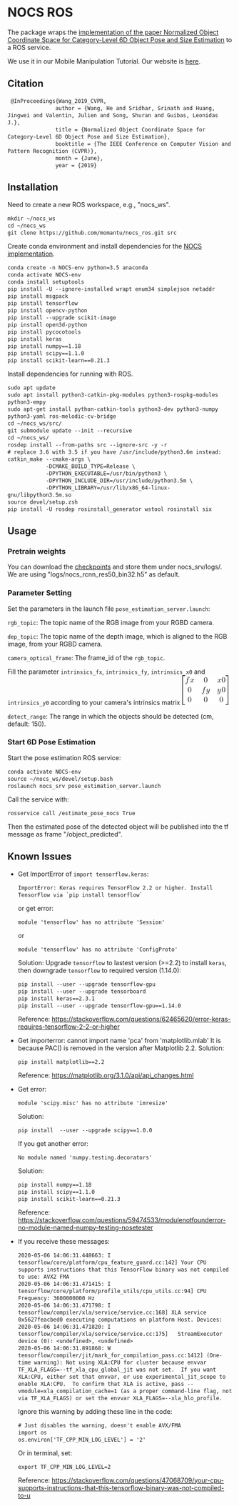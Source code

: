 # NOCS ROS 
The package wraps the [implementation of the paper Normalized Object Coordinate Space for Category-Level 6D Object Pose and Size Estimation](https://github.com/hughw19/NOCS_CVPR2019.git) to a ROS service.


We use it in our Mobile Manipulation Tutorial. Our website is [here](https://github.com/momantu).

## Citation
```
 @InProceedings{Wang_2019_CVPR,
               author = {Wang, He and Sridhar, Srinath and Huang, Jingwei and Valentin, Julien and Song, Shuran and Guibas, Leonidas J.},
               title = {Normalized Object Coordinate Space for Category-Level 6D Object Pose and Size Estimation},
               booktitle = {The IEEE Conference on Computer Vision and Pattern Recognition (CVPR)},
               month = {June},
               year = {2019}
```


## Installation
Need to create a new ROS workspace, e.g., "nocs_ws". 
```
mkdir ~/nocs_ws
cd ~/nocs_ws
git clone https://github.com/momantu/nocs_ros.git src
```


Create conda environment and install dependencies for the [NOCS implementation](https://github.com/hughw19/NOCS_CVPR2019.git). 
```
conda create -n NOCS-env python=3.5 anaconda
conda activate NOCS-env
conda install setuptools
pip install -U --ignore-installed wrapt enum34 simplejson netaddr
pip install msgpack 
pip install tensorflow
pip install opencv-python
pip install --upgrade scikit-image
pip install open3d-python
pip install pycocotools
pip install keras
pip install numpy==1.18
pip install scipy==1.1.0
pip install scikit-learn==0.21.3
```
Install dependencies for running with ROS.
```
sudo apt update
sudo apt install python3-catkin-pkg-modules python3-rospkg-modules python3-empy		
sudo apt-get install python-catkin-tools python3-dev python3-numpy python3-yaml ros-melodic-cv-bridge
cd ~/nocs_ws/src/
git submodule update --init --recursive
cd ~/nocs_ws/
rosdep install --from-paths src --ignore-src -y -r
# replace 3.6 with 3.5 if you have /usr/include/python3.6m instead:
catkin_make --cmake-args \
            -DCMAKE_BUILD_TYPE=Release \
            -DPYTHON_EXECUTABLE=/usr/bin/python3 \
            -DPYTHON_INCLUDE_DIR=/usr/include/python3.5m \
            -DPYTHON_LIBRARY=/usr/lib/x86_64-linux-gnu/libpython3.5m.so
source devel/setup.zsh
pip install -U rosdep rosinstall_generator wstool rosinstall six
```

## Usage
### Pretrain weights
You can download the [checkpoints](http://download.cs.stanford.edu/orion/nocs/ckpts.zip) and store them under nocs_srv/logs/. We are using "logs/nocs_rcnn_res50_bin32.h5" as default.

### Parameter Setting
Set the parameters in the launch file ``pose_estimation_server.launch``:

`rgb_topic`: The topic name of the RGB image from your RGBD camera.

`dep_topic`: The topic name of the depth image, which is aligned to the RGB image, from your RGBD camera.

`camera_optical_frame`: The frame_id of the `rgb_topic`.

Fill the parameter `intrinsics_fx`, `intrinsics_fy`, `intrinsics_x0` and `intrinsics_y0` according to your camera's intrinsics matrix 
  ![image](https://github.com/momantu/nocs_ros/blob/master/images/intrinsics.gif)



`detect_range`: The range in which the objects should be detected (cm, default: 150).

### Start 6D Pose Estimation
Start the pose estimation ROS service:

```
conda activate NOCS-env
source ~/nocs_ws/devel/setup.bash
roslaunch nocs_srv pose_estimation_server.launch
```

Call the service with:
```
rosservice call /estimate_pose_nocs True
```
Then the estimated pose of the detected object will be published into the tf message as frame "/object_predicted".

## Known Issues

* Get ImportError of `import tensorflow.keras`:
    ```
    ImportError: Keras requires TensorFlow 2.2 or higher. Install TensorFlow via `pip install tensorflow`
    ```
  or get error:
    ```
    module 'tensorflow' has no attribute 'Session'
    ```
    or
    ```
    module 'tensorflow' has no attribute 'ConfigProto'
    ```
    Solution:
    Upgrade `tensorflow` to lastest version (>=2.2) to install `keras`, then downgrade `tensorflow` to required version (1.14.0):
    ```
    pip install --user --upgrade tensorflow-gpu
    pip install --user --upgrade tensorboard
    pip install keras==2.3.1
    pip install --user --upgrade tensorflow-gpu==1.14.0
    ```
    Reference: https://stackoverflow.com/questions/62465620/error-keras-requires-tensorflow-2-2-or-higher
    
* Get importerror: cannot import name 'pca' from 'matplotlib.mlab'
    It is because PAC() is removed in the version after Matplotlib 2.2.
    Solution:
    ```
    pip install matplotlib==2.2
    ```
    Reference: https://matplotlib.org/3.1.0/api/api_changes.html

* Get error:
    ```
    module 'scipy.misc' has no attribute 'imresize'
    ```
    Solution:
    ```
    pip install  --user --upgrade scipy==1.0.0
    ```
    
    If you get another error:
    ```
    No module named 'numpy.testing.decorators'
    ```
    Solution:
    ```
    pip install numpy==1.18
    pip install scipy==1.1.0
    pip install scikit-learn==0.21.3
    ```
      
    Reference: https://stackoverflow.com/questions/59474533/modulenotfounderror-no-module-named-numpy-testing-nosetester
  
* If you receive these messages:
    ```
    2020-05-06 14:06:31.448663: I tensorflow/core/platform/cpu_feature_guard.cc:142] Your CPU supports instructions that this TensorFlow binary was not compiled to use: AVX2 FMA
    2020-05-06 14:06:31.471415: I tensorflow/core/platform/profile_utils/cpu_utils.cc:94] CPU Frequency: 3600000000 Hz
    2020-05-06 14:06:31.471798: I tensorflow/compiler/xla/service/service.cc:168] XLA service 0x5627feacbed0 executing computations on platform Host. Devices:
    2020-05-06 14:06:31.471820: I tensorflow/compiler/xla/service/service.cc:175]   StreamExecutor device (0): <undefined>, <undefined>
    2020-05-06 14:06:31.891868: W tensorflow/compiler/jit/mark_for_compilation_pass.cc:1412] (One-time warning): Not using XLA:CPU for cluster because envvar TF_XLA_FLAGS=--tf_xla_cpu_global_jit was not set.  If you want XLA:CPU, either set that envvar, or use experimental_jit_scope to enable XLA:CPU.  To confirm that XLA is active, pass --vmodule=xla_compilation_cache=1 (as a proper command-line flag, not via TF_XLA_FLAGS) or set the envvar XLA_FLAGS=--xla_hlo_profile.
    ```
    Ignore this warning by adding these line in the code:
    ```
    # Just disables the warning, doesn't enable AVX/FMA
    import os
    os.environ['TF_CPP_MIN_LOG_LEVEL'] = '2'
    ```
    Or in terminal, set:
    ```
    export TF_CPP_MIN_LOG_LEVEL=2
    ```
    Reference: https://stackoverflow.com/questions/47068709/your-cpu-supports-instructions-that-this-tensorflow-binary-was-not-compiled-to-u



